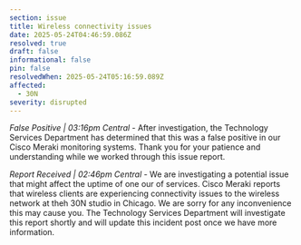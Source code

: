 ```yaml
---
section: issue
title: Wireless connectivity issues
date: 2025-05-24T04:46:59.086Z
resolved: true
draft: false
informational: false
pin: false
resolvedWhen: 2025-05-24T05:16:59.089Z
affected:
  - 30N
severity: disrupted
---
```

*False Positive | 03:16pm Central* - After investigation, the Technology Services Department has determined that this was a false positive in our Cisco Meraki monitoring systems. Thank you for your patience and understanding while we worked through this issue report.

*Report Received | 02:46pm Central* - We are investigating a potential issue that might affect the uptime of one our of services. Cisco Meraki reports that wireless clients are experiencing connectivity issues to the wireless network at theh 30N studio in Chicago. We are sorry for any inconvenience this may cause you. The Technology Services Department will investigate this report shortly and will update this incident post once we have more information.